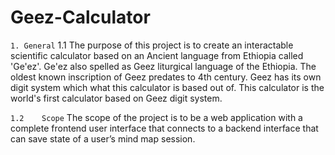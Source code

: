 # Geez-Calculator

`1. General`
1.1	The purpose of this project is to create an interactable scientific calculator based on an Ancient language from Ethiopia called 'Ge'ez'. Ge'ez also spelled as Geez liturgical language of the Ethiopia. The oldest known inscription of Geez predates to 4th century. Geez has its own digit system which what this calculator is based out of. This calculator is the world's first calculator based on Geez digit system.

`1.2	Scope`
The scope of the project is to be a web application with a complete frontend user interface that connects to a backend interface that can save state of a user’s mind map session.


 



